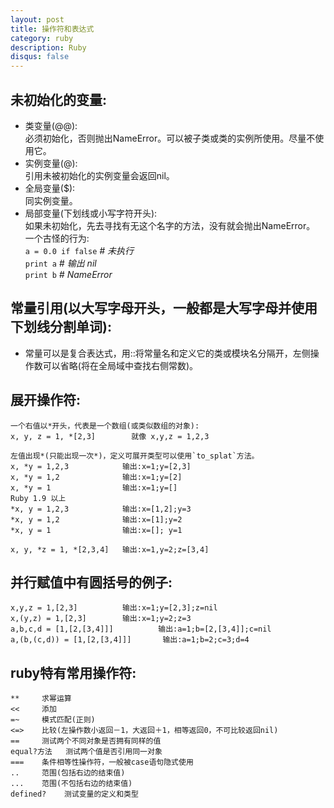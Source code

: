 ```yaml
---
layout: post
title: 操作符和表达式
category: ruby
description: Ruby
disqus: false
---
```


## 未初始化的变量:

* 类变量(@@):        
	必须初始化，否则抛出NameError。可以被子类或类的实例所使用。尽量不使用它。            
* 实例变量(@):       
	引用未被初始化的实例变量会返回nil。
* 全局变量($):        
	同实例变量。
* 局部变量(下划线或小写字符开头):        
	如果未初始化，先去寻找有无这个名字的方法，没有就会抛出NameError。         
	一个古怪的行为:        
	`a = 0.0 if false`     _# 未执行_                    
	`print a`              _# 输出 nil_                
	`print b`			   _# NameError_                

## 常量引用(以大写字母开头，一般都是大写字母并使用下划线分割单词):
*	常量可以是复合表达式，用::将常量名和定义它的类或模块名分隔开，左侧操作数可以省略(将在全局域中查找右侧常数)。

## 展开操作符:    
	一个右值以*开头，代表是一个数组(或类似数组的对象):          
	x, y, z = 1, *[2,3]        就像 x,y,z = 1,2,3   

	左值出现*(只能出现一次*)，定义可展开类型可以使用`to_splat`方法。    
	x, *y = 1,2,3            输出:x=1;y=[2,3]     
	x, *y = 1,2              输出:x=1;y=[2]       
	x, *y = 1                输出:x=1;y=[]     
	Ruby 1.9 以上    
	*x, y = 1,2,3            输出:x=[1,2];y=3        
	*x, y = 1,2              输出:x=[1];y=2       
	*x, y = 1                输出:x=[]; y=1       

	x, y, *z = 1, *[2,3,4]   输出:x=1,y=2;z=[3,4]   

## 并行赋值中有圆括号的例子:
	x,y,z = 1,[2,3]          输出:x=1;y=[2,3];z=nil   
	x,(y,z) = 1,[2,3]        输出:x=1;y=2;z=3   
	a,b,c,d = [1,[2,[3,4]]]          输出:a=1;b=[2,[3,4]];c=nil    
	a,(b,(c,d)) = [1,[2,[3,4]]]       输出:a=1;b=2;c=3;d=4   

## ruby特有常用操作符:   
	**     求幂运算     
	<<     添加     
	=~     模式匹配(正则)   
	<=>    比较(左操作数小返回－1，大返回＋1，相等返回0，不可比较返回nil)   
	==     测试两个不同对象是否拥有同样的值   
	equal?方法   测试两个值是否引用同一对象   
	===    条件相等性操作符，一般被case语句隐式使用
	..     范围(包括右边的结束值)   
	...    范围(不包括右边的结束值)    
    defined?    测试变量的定义和类型   